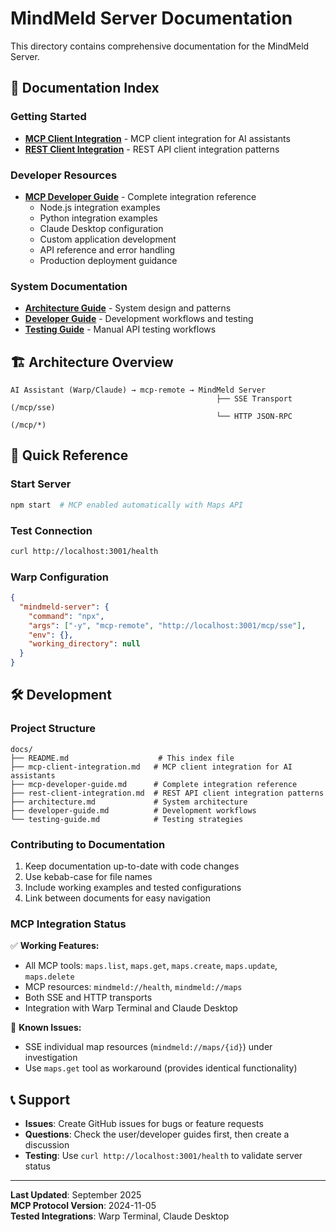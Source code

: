 # MindMeld Server Documentation

This directory contains comprehensive documentation for the MindMeld Server.

## 📖 Documentation Index

### Getting Started

- **[MCP Client Integration](mcp-client-integration.md)** - MCP client integration for AI assistants
- **[REST Client Integration](rest-client-integration.md)** - REST API client integration patterns

### Developer Resources

- **[MCP Developer Guide](mcp-developer-guide.md)** - Complete integration reference
  - Node.js integration examples
  - Python integration examples
  - Claude Desktop configuration
  - Custom application development
  - API reference and error handling
  - Production deployment guidance

### System Documentation

- **[Architecture Guide](architecture.md)** - System design and patterns
- **[Developer Guide](developer-guide.md)** - Development workflows and testing
- **[Testing Guide](testing-guide.md)** - Manual API testing workflows

## 🏗️ Architecture Overview

```
AI Assistant (Warp/Claude) → mcp-remote → MindMeld Server
                                              ├── SSE Transport (/mcp/sse)
                                              └── HTTP JSON-RPC (/mcp/*)
```

## 🚀 Quick Reference

### Start Server

```bash
npm start  # MCP enabled automatically with Maps API
```

### Test Connection

```bash
curl http://localhost:3001/health
```

### Warp Configuration

```json
{
  "mindmeld-server": {
    "command": "npx",
    "args": ["-y", "mcp-remote", "http://localhost:3001/mcp/sse"],
    "env": {},
    "working_directory": null
  }
}
```

## 🛠️ Development

### Project Structure

```
docs/
├── README.md                    # This index file
├── mcp-client-integration.md   # MCP client integration for AI assistants
├── mcp-developer-guide.md      # Complete integration reference
├── rest-client-integration.md  # REST API client integration patterns
├── architecture.md             # System architecture
├── developer-guide.md          # Development workflows
└── testing-guide.md            # Testing strategies
```

### Contributing to Documentation

1. Keep documentation up-to-date with code changes
2. Use kebab-case for file names
3. Include working examples and tested configurations
4. Link between documents for easy navigation

### MCP Integration Status

✅ **Working Features:**

- All MCP tools: `maps.list`, `maps.get`, `maps.create`, `maps.update`, `maps.delete`
- MCP resources: `mindmeld://health`, `mindmeld://maps`
- Both SSE and HTTP transports
- Integration with Warp Terminal and Claude Desktop

🔧 **Known Issues:**

- SSE individual map resources (`mindmeld://maps/{id}`) under investigation
- Use `maps.get` tool as workaround (provides identical functionality)

## 📞 Support

- **Issues**: Create GitHub issues for bugs or feature requests
- **Questions**: Check the user/developer guides first, then create a discussion
- **Testing**: Use `curl http://localhost:3001/health` to validate server status

---

**Last Updated**: September 2025  
**MCP Protocol Version**: 2024-11-05  
**Tested Integrations**: Warp Terminal, Claude Desktop
